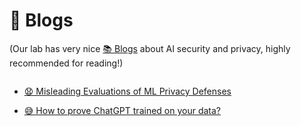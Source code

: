 
# 📒 Blogs
(Our lab has very nice [📚 Blogs](https://spylab.ai/blog/) about AI security and privacy, highly recommended for reading!)


<style>
  .scrollable {
    max-height: 260px; 
    overflow-y: scroll; 
  }
</style>

<div class="scrollable">
  <ul>
    <li><a href="https://spylab.ai/blog/misleading-privacy-evals/"> 😧 Misleading Evaluations of ML Privacy Defenses</a></li>
  </ul>

  <ul>
    <li><a href="https://spylab.ai/blog/mia_position/"> 😅 How to prove ChatGPT trained on your data? </a>  </li>
  </ul>

</div>




